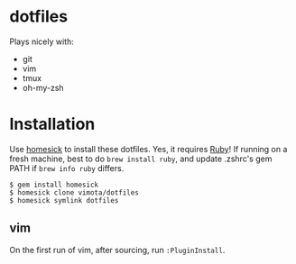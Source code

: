 # dotfiles 
Plays nicely with: 

- git
- vim
- tmux
- oh-my-zsh

# Installation
Use [homesick](https://github.com/technicalpickles/homesick) to install these dotfiles. Yes, it requires [Ruby](http://ruby-lang.org)! If running on a fresh machine, best to do `brew install ruby`, and update .zshrc's gem PATH if `brew info ruby` differs.

    $ gem install homesick
    $ homesick clone vimota/dotfiles
    $ homesick symlink dotfiles

## vim
On the first run of vim, after sourcing, run `:PluginInstall`.
